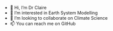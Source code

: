 - 👋 Hi, I’m Dr Claire
- 👀 I’m interested in Earth System Modelling
- 💞️ I’m looking to collaborate on Climate Science
- 📫 You can reach me on GitHub

<!---
a7n1fo/a7n1fo is a ✨ special ✨ repository because its `README.md` (this file) appears on your GitHub profile.
You can click the Preview link to take a look at your changes.
--->
